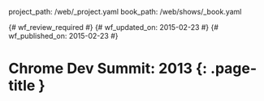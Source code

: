 project_path: /web/_project.yaml
book_path: /web/shows/_book.yaml

{# wf_review_required #}
{# wf_updated_on: 2015-02-23 #}
{# wf_published_on: 2015-02-23 #}

# Chrome Dev Summit: 2013 {: .page-title }

<!-- Playlist: https://www.youtube.com/playlist?list=PLOU2XLYxmsIJblRBPqrwisutm3dxoa43P -->
